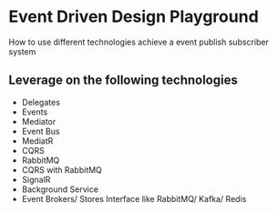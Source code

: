 # Event Driven Design Playground
How to use different technologies achieve a event publish subscriber system 

## Leverage on the following technologies
- Delegates
- Events
- Mediator
- Event Bus
- MediatR
- CQRS
- RabbitMQ
- CQRS with RabbitMQ
- SignalR
- Background Service
- Event Brokers/ Stores Interface like RabbitMQ/ Kafka/ Redis
